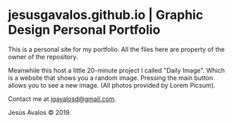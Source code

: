 # jesusgavalos.github.io | Graphic Design Personal Portfolio

This is a personal site for my portfolio.
All the files here are property of the owner of the repository.

Meanwhile this host a little 20-minute project I called "Daily Image". Which is a website that shows you a random image.
Pressing the main button allows you to see a new image. (All photos provided by Lorem Picsum).

Contact me at jgavalosd@gmail.com.

Jesús Avalos © 2019.
